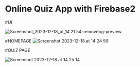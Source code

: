 # Online Quiz App with Firebase2

#UI


![Screenshot_2023-12-18_at_14 21 54-removebg-preview](https://github.com/bimalkaf/Android_QuizAppWithFirebase/assets/60041910/53b13a70-6087-409f-894d-c749f6f7d976)



#HOMEPAGE
![Screenshot 2023-12-18 at 14 24 56](https://github.com/bimalkaf/Android_QuizAppWithFirebase/assets/60041910/9986de9f-5cec-4ca0-8d13-962c11db2a5e)



#QUIZ PAGE

![Screenshot 2023-12-18 at 14 25 14](https://github.com/bimalkaf/Android_QuizAppWithFirebase/assets/60041910/d22f0d62-83ba-42a9-a7c3-4c19bd1e183a)
